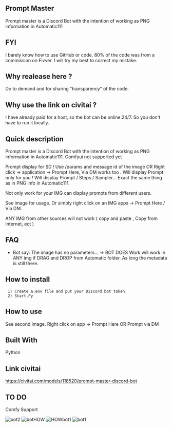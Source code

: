 ##  Prompt Master
Prompt master is a Discord Bot with the intention of working as PNG information in Automatic111

##  FYI 

I barely know how to use GitHub or code. 80% of the code was from a commission on Fivver. I will try my best to correct my mistake.

## Why realease here ? 

Do to demand and for sharing "transparency" of the code.

## Why use the link on civitai ?

I have already paid for a host, so the bot can be online 24/7. So you don't have to run it locally.

## Quick description 

Prompt master is a Discord Bot with the intention of working as PNG information in Automatic111. Comfyui not supported yet 

Prompt display for SD ! Use /params and message id of the image OR Right click -> application ->  Prompt Here, Via DM  works too . Will display Prompt only for you !  Will display Prompt / Steps / Sampler... Exact the same thing as in PNG info in Automatic111.

Not only work for your IMG can display prompts from different users.

See image for usage. Or simply right click on an IMG apps -> Prompt Here / Via DM.


ANY IMG from other sources will not work ( copy and paste , Copy from internet, ect ) 

##  FAQ

- Bot say: The image has no parameters... -> BOT DOES Work will work in ANY img if DRAG and DROP from Automatic folder. As long the metadata is still there. 

## How to install 

     1) Create a.env file and put your Discord bot token.
     2) Start.Py

## How to use 

See second image. Right click on app -> Prompt Here OR Prompt via DM 

## Built With 

Python 

## Link civitai

https://civitai.com/models/118520/prompt-master-discord-bot

##  TO DO 

Comfy Support

![bot2](https://github.com/HazmatAI/Prompt-Master-SD/assets/149615194/47616133-78da-40eb-a7bc-04854967bd35)
![botHOW](https://github.com/HazmatAI/Prompt-Master-SD/assets/149615194/62ebba52-a66d-4de0-ae4f-79455950b702)
![HOWbot1](https://github.com/HazmatAI/Prompt-Master-SD/assets/149615194/dc0ee10b-55aa-44f8-84ca-57ece9872934)
![bot1](https://github.com/HazmatAI/Prompt-Master-SD/assets/149615194/c753c708-decb-4415-8d3c-b2c4f3a80595)





